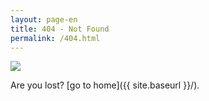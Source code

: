 ```yaml
---
layout: page-en
title: 404 - Not Found
permalink: /404.html
---
```


![](https://media.giphy.com/media/h3v63bGeVb1pdgFtTx/giphy.gif)

Are you lost? [go to home]({{ site.baseurl }}/).
